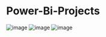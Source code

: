 # Power-Bi-Projects
![image](https://github.com/av04121997/Power-Bi-Projects/assets/53293733/9de11883-6aa9-40f2-afa6-c9fffedea8aa)
![image](https://github.com/av04121997/Power-Bi-Projects/assets/53293733/c2e0546a-4f68-49d1-a687-ec3d7e7cf1b4)
![image](https://github.com/av04121997/Power-Bi-Projects/assets/53293733/0f3ad603-276b-4ebc-b92f-9fbb641f7311)
